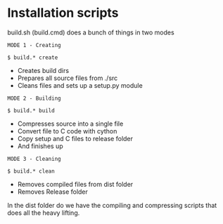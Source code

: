 # Installation scripts

build.sh (build.cmd) does a bunch of things in two modes

```MODE 1 - Creating``` 

```$ build.* create```

- Creates build dirs
- Prepares all source files from ./src
- Cleans files and sets up a setup.py module

```MODE 2 - Building```

```$ build.* build```

- Compresses source into a single file
- Convert file to C code with cython
- Copy setup and C files to release folder
- And finishes up

```MODE 3 - Cleaning```

```$ build.* clean```

- Removes compiled files from dist folder
- Removes Release folder

In the dist folder do we have the compiling and compressing 
scripts that does all the heavy lifting.